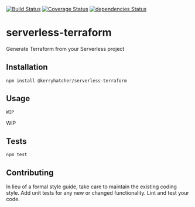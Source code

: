 [![Build Status](https://travis-ci.org/kerryhatcher/serverless-terraform.svg?branch=master)](https://travis-ci.org/kerryhatcher/serverless-terraform)
[![Coverage Status](https://coveralls.io/repos/github/kerryhatcher/serverless-terraform/badge.svg?branch=master)](https://coveralls.io/github/kerryhatcher/serverless-terraform?branch=master)
[![dependencies Status](https://david-dm.org/kerryhatcher/serverless-terraform/status.svg)](https://david-dm.org/kerryhatcher/serverless-terraform)

serverless-terraform
=========

Generate Terraform from your Serverless project

## Installation

  `npm install @kerryhatcher/serverless-terraform`

## Usage

    WIP
  
  
  WIP


## Tests

  `npm test`

## Contributing

In lieu of a formal style guide, take care to maintain the existing coding style. Add unit tests for any new or changed functionality. Lint and test your code.
